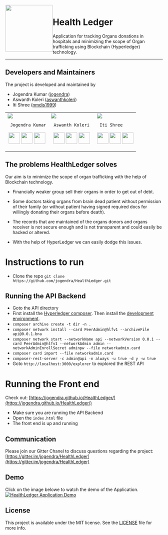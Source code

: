 <img src="/Static/logo/icon.png" align="left" hspace="1" vspace="1" height="150" width="150">

# Health Ledger
Application for tracking Organs donations in hospitals and minimizing the scope of Organ trafficking using Blockchain (Hyperledger) technology.

---

## Developers and Maintainers
The project is developed and maintained by
- Jogendra Kumar ([jogendra](https://github.com/jogendra))
- Aswanth Koleri ([aswanthkoleri](https://github.com/aswanthkoleri))
- Iti Shree ([nmdis1999](https://github.com/nmdis1999))
<table>
<tr>
<td>
  <img src="https://avatars1.githubusercontent.com/u/20956124?s=150&v=4"/>
     
     Jogendra Kumar

<p align="center">
<a href = "https://github.com/jogendra"><img src = "http://www.iconninja.com/files/241/825/211/round-collaboration-social-github-code-circle-network-icon.svg" width="36" height = "36"/></a>
<a href = "https://twitter.com/imjog24"><img src = "https://www.shareicon.net/download/2016/07/06/107115_media.svg" width="36" height="36"/></a>
<a href = "https://www.linkedin.com/in/jogendrasingh24/"><img src = "http://www.iconninja.com/files/863/607/751/network-linkedin-social-connection-circular-circle-media-icon.svg" width="36" height="36"/></a>
</p>
</td>

<td>
     <img src="https://avatars1.githubusercontent.com/u/21339090?s=150&v=4"/>
     
     Aswanth Koleri 

<p align="center">
<a href = "https://github.com/aswanthkoleri"><img src = "http://www.iconninja.com/files/241/825/211/round-collaboration-social-github-code-circle-network-icon.svg" width="36" height = "36"/></a>
<a href = "https://twitter.com/"><img src = "https://www.shareicon.net/download/2016/07/06/107115_media.svg" width="36" height="36"/></a>
<a href = "https://www.linkedin.com"><img src = "http://www.iconninja.com/files/863/607/751/network-linkedin-social-connection-circular-circle-media-icon.svg" width="36" height="36"/></a>
</p>
</td>

<td>
     <img src="https://avatars1.githubusercontent.com/u/27366543?s=150&v=4" />
     
     Iti Shree

<p align="center">
<a href = "https://github.com/nmdis1999"><img src = "http://www.iconninja.com/files/241/825/211/round-collaboration-social-github-code-circle-network-icon.svg" width="36" height = "36"/></a>
<a href = "https://twitter.com/nmdis_iti"><img src = "https://www.shareicon.net/download/2016/07/06/107115_media.svg" width="36" height="36"/></a>
<a href = "https://www.linkedin.com/in/iti-shree-6b0ba210b/"><img src = "http://www.iconninja.com/files/863/607/751/network-linkedin-social-connection-circular-circle-media-icon.svg" width="36" height="36"/></a>
</p>
</td>
</tr>
</table>

## The problems HealthLedger solves
Our aim is to minimize the scope of organ trafficking with the help of Blockchain technology.

- Financially weaker group sell their organs in order to get out of debt.

- Some doctors taking organs from brain dead patient without permission of their family (or without patient having signed required docs for willingly donating their organs before death).

- The records that are maintained of the organs donors and organs receiver is not secure enough and is not  transparent and could  easily be hacked or altered.

- With the help of HyperLedger we can easily dodge this issues.
  
# Instructions to run

- Clone the repo `git clone https://github.com/jogendra/HealthLedger.git`
## Running the API Backend
- Goto the API directory
- First install the [Hyperledger composer](https://hyperledger.github.io/composer/latest/installing/installing-prereqs.html). Then install the [development environment](https://hyperledger.github.io/composer/latest/installing/development-tools.html).
- `composer archive create -t dir -n .`
- `composer network install --card PeerAdmin@hlfv1 --archiveFile api@0.0.1.bna`
- `composer network start --networkName api --networkVersion 0.0.1 --card PeerAdmin@hlfv1 --networkAdmin admin --networkAdminEnrollSecret adminpw --file networkadmin.card`
- `composer card import --file networkadmin.card` 
- `composer-rest-server -c admin@api -n always -u true -d y -w true`
- Goto `http://localhost:3000/explorer` to explored the REST API

# Running the Front end
Check out: [https://jogendra.github.io/HealthLedger/](https://jogendra.github.io/HealthLedger/)
- Make sure you are running the API Backend 
- Open the `index.html` file
- The front end is up and running 

## Communication
Please join our Gitter Chanel to discuss questions regarding the project: [https://gitter.im/jogendra/HealthLedger](https://gitter.im/jogendra/HealthLedger)

## Demo
Click on the image belowe to watch the demo of the Application.
[![HealthLedger Application Demo](/Static/screenshots/1.png)](https://www.youtube.com/watch?v=yFfFxOFAh2w)


## License

This project is available under the MIT license. See the [LICENSE](LICENSE) file for more info.
